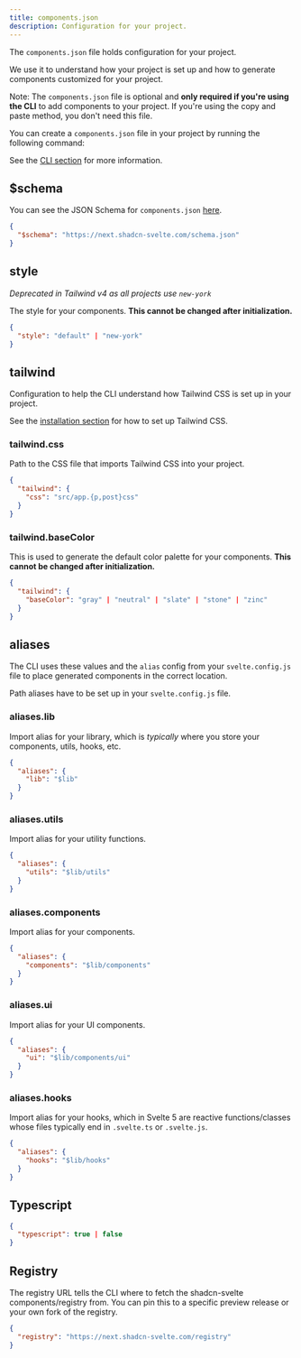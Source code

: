 ```yaml
---
title: components.json
description: Configuration for your project.
---
```


<script>
    import { Callout, ComponentPreview, PMExecute } from '$lib/components/docs'
</script>

The `components.json` file holds configuration for your project.

We use it to understand how your project is set up and how to generate components customized for your project.

<Callout class="mt-6">

Note: The `components.json` file is optional and **only required if you're using the CLI** to add components to your project. If you're using the copy and paste method, you don't need this file.

</Callout>

You can create a `components.json` file in your project by running the following command:

<PMExecute command="shadcn-svelte@next init" />

See the [CLI section](/docs/cli) for more information.

## $schema

You can see the JSON Schema for `components.json` [here](https://next.shadcn-svelte.com/schema.json).

```json title="components.json"
{
  "$schema": "https://next.shadcn-svelte.com/schema.json"
}
```

## style

_Deprecated in Tailwind v4 as all projects use `new-york`_

The style for your components. **This cannot be changed after initialization.**

```json title="components.json"
{
  "style": "default" | "new-york"
}
```

<ComponentPreview name="card-with-form">

<div></div>

</ComponentPreview>

## tailwind

Configuration to help the CLI understand how Tailwind CSS is set up in your project.

See the [installation section](/docs/installation) for how to set up Tailwind CSS.

### tailwind.css

Path to the CSS file that imports Tailwind CSS into your project.

```json title="components.json"
{
  "tailwind": {
    "css": "src/app.{p,post}css"
  }
}
```

### tailwind.baseColor

This is used to generate the default color palette for your components. **This cannot be changed after initialization.**

```json title="components.json"
{
  "tailwind": {
    "baseColor": "gray" | "neutral" | "slate" | "stone" | "zinc"
  }
}
```

## aliases

The CLI uses these values and the `alias` config from your `svelte.config.js` file to place generated components in the correct location.

Path aliases have to be set up in your `svelte.config.js` file.

### aliases.lib

Import alias for your library, which is _typically_ where you store your components, utils, hooks, etc.

```json title="components.json"
{
  "aliases": {
    "lib": "$lib"
  }
}
```

### aliases.utils

Import alias for your utility functions.

```json title="components.json"
{
  "aliases": {
    "utils": "$lib/utils"
  }
}
```

### aliases.components

Import alias for your components.

```json title="components.json"
{
  "aliases": {
    "components": "$lib/components"
  }
}
```

### aliases.ui

Import alias for your UI components.

```json title="components.json"
{
  "aliases": {
    "ui": "$lib/components/ui"
  }
}
```

### aliases.hooks

Import alias for your hooks, which in Svelte 5 are reactive functions/classes whose files typically end in `.svelte.ts` or `.svelte.js`.

```json title="components.json"
{
  "aliases": {
    "hooks": "$lib/hooks"
  }
}
```

## Typescript

```json title="components.json"
{
  "typescript": true | false
}
```

## Registry

The registry URL tells the CLI where to fetch the shadcn-svelte components/registry from. You can pin this to a specific preview release or your own fork of the registry.

```json title="components.json"
{
  "registry": "https://next.shadcn-svelte.com/registry"
}
```
